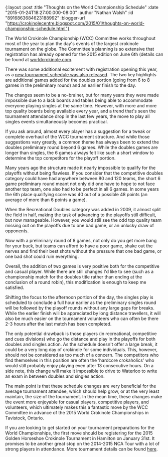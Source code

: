 {:layout :post
 :title "Thoughts on the World Championship Schedule"
 :date "2015-01-24T18:27:00.000-08:00"
 :author "Nathan Walsh"
 :id "8916863684623188992"
 :blogger-url "https://crokinolecentre.blogspot.com/2015/01/thoughts-on-world-championship-schedule.html"}

The World Crokinole Championship (WCC) Committee works throughout most of the year to plan the day's events of the largest crokinole tournament on the globe. The Committee's planning is so extensive that registration has already opened for the 2015 edition on June 6th (details can be found at [worldcrokinole.com](http://www.worldcrokinole.com).

There was some additional excitement with registration opening this year, as a [new tournament schedule was also released](http://worldcrokinole.com/tournament.html). The two key highlights are additional games added for the doubles portion (going from 6 to 8 games in the preliminary round) and an earlier finish to the day.

The changes seem to be a no-brainer, but for many years they were made impossible due to a lack boards and tables being able to accommodate everyone playing singles at the same time. However, with more and more top quality boards being available every year, and a trend that's seen the tournament attendance drop in the last few years, the move to play all singles events simultaneously becomes practical.

If you ask around, almost every player has a suggestion for a tweak or complete overhaul of the WCC tournament structure. And while those suggestions vary greatly, a common theme has always been to extend the doubles preliminary round beyond 6 games. While the doubles games are longer than singles, the 6 games always felt like such a short window to determine the top competitors for the playoff portion.

Many years ago the structure made it nearly impossible to qualify for the playoffs without being flawless. If you consider that the competitive doubles category could have had anywhere between 80 and 120 teams, the short 6 game preliminary round meant not only did one have to hope to not face another top team, one also had to be perfect in all 6 games. In some years the 6th place qualifying score was 40 out of a possible 48 points (an average of more than 6 points a game).

When the Recreational Doubles category was added in 2009, it almost split the field in half, making the task of advancing to the playoffs still difficult, but now manageable. However, you would still see the odd top quality team missing out on the playoffs due to one bad game, or an unlucky draw of opponents.

Now with a preliminary round of 8 games, not only do you get more bang for your buck, but teams can afford to have a poor game, shake out the nerves and find their best shots without the pressure that one bad game, or one bad shot could ruin everything.

Overall, the addition of two games is very positive both for the competitive and casual player. While there are still changes I'd like to see (such as a championship match for the doubles title rather than ending at the conclusion of a round robin), this modification is enough to keep me satisfied.

Shifting the focus to the afternoon portion of the day, the singles play is scheduled to conclude a full hour earlier as the preliminary singles round will be followed by the playoff rounds without any large gaps for breaks. While the earlier finish will be appreciated by long distance travellers, it will also be much easier on the tournament volunteers who can often be there 2-3 hours after the last match has been completed.

The only potential drawback is those players (in recreational, competitive and cues divisions) who go the distance and play in the playoffs for both doubles and singles action. As the schedule doesn't offer a large break, it could be a very long day of crokinole for some individuals. This, however, should not be considered as too much of a concern. The competitors who find themselves in this position are often the ‘hardcore crokaholics' who would still probably enjoy playing even after 13 consecutive hours.
On a side note, this change will make it impossible to drive to Waterloo to write an exam in between doubles and singles action.

The main point is that these schedule changes are very beneficial for the average tournament attendee, which should help grow, or at the very least maintain, the size of the tournament. In the mean time, these changes make the event more enjoyable for casual players, competitive players, and volunteers, which ultimately makes this a fantastic move by the WCC Committee in advance of the 2015 World Crokinole Championships in Tavistock, Ontario.

If you are looking to get started on your tournament preparations for the World Championships, the first move should be registering for the 2015 Golden Horseshoe Crokinole Tournament in Hamilton on January 31st. It promises to be another great stop on the 2014-2015 NCA Tour with a lot of strong players in attendance. More tournament details can be found [here](http://worldcrokinoleleague.ning.com/profiles/blogs/golden-horseshoe-tournament-saturday-january-31st?xg_source=activity).